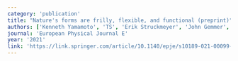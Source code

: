 ```yaml
---
category: 'publication'
title: "Nature's forms are frilly, flexible, and functional (preprint)"
authors: ['Kenneth Yamamoto', 'TS', 'Erik Struckmeyer', 'John Gemmer', 'Shankar Venkataramani']
journal: 'European Physical Journal E'
year: '2021'
link: 'https://link.springer.com/article/10.1140/epje/s10189-021-00099-6'
---
```

